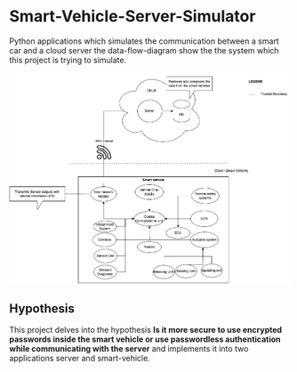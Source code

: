 # Smart-Vehicle-Server-Simulator
Python applications which simulates the communication between a smart car and a cloud server the data-flow-diagram show the
the system which this project is trying to simulate.


![alt text](docs/DFD.png)

## Hypothesis
This project delves into the hypothesis
**Is it more secure to use encrypted passwords inside the smart vehicle or use passwordless authentication while communicating with the server**
and implements it into two applications server and smart-vehicle. 